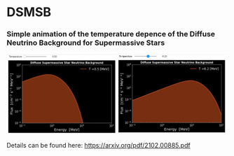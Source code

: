 # DSMSB

### Simple animation of the temperature depence of the Diffuse Neutrino Background for Supermassive Stars 



<img src="DSMSB.jpg" alt="drawing"/>

Details can be found here:
https://arxiv.org/pdf/2102.00885.pdf
